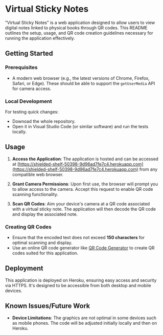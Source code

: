 # Virtual Sticky Notes

"Virtual Sticky Notes" is a web application designed to allow users to view digital notes linked to physical books through QR codes. This README outlines the setup, usage, and QR code creation guidelines necessary for running the application effectively.

## Getting Started

### Prerequisites

- A modern web browser (e.g., the latest versions of Chrome, Firefox, Safari, or Edge). These should be able to support the `getUserMedia` API for camera access.

### Local Development

For testing quick changes: 

- Downoad the whole repository. 
- Open it in Visual Studio Code (or similar software) and run the tests locally.

## Usage

1. **Access the Application**: The application is hosted and can be accessed at [https://shielded-shelf-50398-9d96ad7fe7c4.herokuapp.com](https://shielded-shelf-50398-9d96ad7fe7c4.herokuapp.com) from any compatible web browser.

2. **Grant Camera Permissions**: Upon first use, the browser will prompt you to allow access to the camera. Accept this request to enable QR code scanning functionality.

3. **Scan QR Codes**: Aim your device's camera at a QR code associated with a virtual sticky note. The application will then decode the QR code and display the associated note.

### Creating QR Codes

- Ensure that the encoded text does not exceed **150 characters** for optimal scanning and display.
- Use an online QR code generator like [QR Code Generator](https://www.qr-code-generator.com/) to create QR codes suited for this application.

## Deployment

This application is deployed on Heroku, ensuring easy access and security via HTTPS. It's designed to be accessible from both desktop and mobile devices.

## Known Issues/Future Work

- **Device Limitations**: The graphics are not optimal in some devices such as mobile phones. The code will be adjusted initially locally and then on Heroku.
